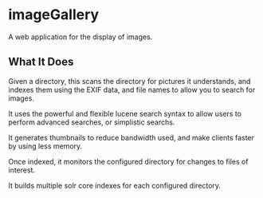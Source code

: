 imageGallery
============

A web application for the display of images.  

What It Does
------------------------ 
Given a directory, this scans the directory for  pictures it understands, and indexes them using the EXIF data, and file names to allow you to search for images.

It uses the powerful and flexible lucene search syntax to allow users to perform advanced searches, or simplistic searchs.

It generates thumbnails to reduce bandwidth used, and make clients faster by using less memory.

Once indexed, it monitors the configured directory for changes to files of interest.

It builds multiple solr core indexes for each configured directory.



